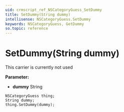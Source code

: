 ```yaml
---
uid: crmscript_ref_NSCategoryGuess_SetDummy
title: SetDummy(String dummy)
intellisense: NSCategoryGuess.SetDummy
keywords: NSCategoryGuess, GetDummy
so.topic: reference
---
```


# SetDummy(String dummy)

This carrier is currently not used

**Parameter:** 
* **dummy** String

```crmscript
NSCategoryGuess thing;
String dummy;
thing.SetDummy(dummy);
```

